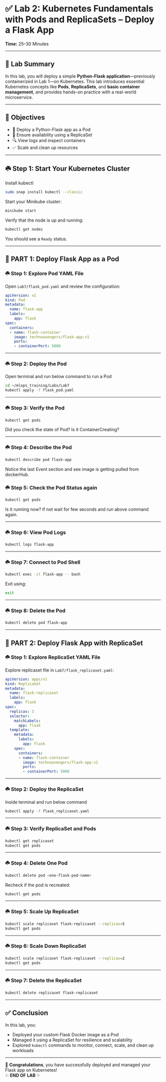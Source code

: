 
# ✅ Lab 2: Kubernetes Fundamentals with Pods and ReplicaSets – Deploy a Flask App

**Time:** 25–30 Minutes  

---

## 🧾 Lab Summary

In this lab, you will deploy a simple **Python-Flask application**—previously containerized in Lab 1—on Kubernetes. This lab introduces essential Kubernetes concepts like **Pods**, **ReplicaSets**, and **basic container management**, and provides hands-on practice with a real-world microservice.

---

## 🎯 Objectives

- 🚀 Deploy a Python-Flask app as a Pod  
- 🔄 Ensure availability using a ReplicaSet  
- 🔍 View logs and inspect containers  
- ✅ Scale and clean up resources

---

## ☘️ Step 1: Start Your Kubernetes Cluster

Install kubectl

```bash
sudo snap install kubectl --classic
```

Start your Minikube cluster:

```bash
minikube start
```

Verify that the node is up and running:

```bash
kubectl get nodes 
```

You should see a `Ready` status.

---

## 🧩 PART 1: Deploy Flask App as a Pod

### ☘️ Step 1: Explore Pod YAML File

Open `Lab7/flask_pod.yaml` and review the configuration:

```yaml
apiVersion: v1
kind: Pod
metadata:
  name: flask-app
  labels:
    app: flask
spec:
  containers:
  - name: flask-container
    image: technoavengers/flask-app:v1
    ports:
    - containerPort: 5000
```

---

### ☘️ Step 2: Deploy the Pod
Open terminal and run below command to run a Pod

```bash
cd ~/mlops_training/Labs/Lab7
kubectl apply -f flask_pod.yaml
```

---

### ☘️ Step 3: Verify the Pod

```bash
kubectl get pods
```
Did you check the state of Pod? Is it ContainerCreating?

---

### ☘️ Step 4: Describe the Pod

```bash
kubectl describe pod flask-app
```
Notice the last Event section and see image is getting pulled from dockerHub.


### ☘️ Step 5: Check the Pod Status again
```bash
kubectl get pods
```
Is it running now? If not wait for few seconds and run above command again.

---

### ☘️ Step 6: View Pod Logs

```bash
kubectl logs flask-app
```

---

### ☘️ Step 7: Connect to Pod Shell

```bash
kubectl exec -it flask-app -- bash
```

Exit using:

```bash
exit
```

---

### ☘️ Step 8: Delete the Pod

```bash
kubectl delete pod flask-app
```

---

## 🧩 PART 2: Deploy Flask App with ReplicaSet

### ☘️ Step 1: Explore ReplicaSet YAML File

Explore replicaset file in `Lab7/flask_replicaset.yaml`:

```yaml
apiVersion: apps/v1
kind: ReplicaSet
metadata:
  name: flask-replicaset
  labels:
    app: flask
spec:
  replicas: 3
  selector:
    matchLabels:
      app: flask
  template:
    metadata:
      labels:
        app: flask
    spec:
      containers:
      - name: flask-container
        image: technoavengers/flask-app:v1
        ports:
        - containerPort: 5000
```

---

### ☘️ Step 2: Deploy the ReplicaSet

Inside terminal and run below command

```bash
kubectl apply -f flask_replicaset.yaml
```

---

### ☘️ Step 3: Verify ReplicaSet and Pods

```bash
kubectl get replicaset
kubectl get pods
```

---

### ☘️ Step 4: Delete One Pod

```bash
kubectl delete pod <one-flask-pod-name>
```

Recheck if the pod is recreated:

```bash
kubectl get pods
```

---

### ☘️ Step 5: Scale Up ReplicaSet

```bash
kubectl scale replicaset flask-replicaset --replicas=5
kubectl get pods
```

---

### ☘️ Step 6: Scale Down ReplicaSet

```bash
kubectl scale replicaset flask-replicaset --replicas=2
kubectl get pods
```

---

### ☘️ Step 7: Delete the ReplicaSet

```bash
kubectl delete replicaset flask-replicaset
```

---

## ✅ Conclusion

In this lab, you:

- Deployed your custom Flask Docker image as a Pod
- Managed it using a ReplicaSet for resilience and scalability
- Explored `kubectl` commands to monitor, connect, scale, and clean up workloads

---

🎉 **Congratulations**, you have successfully deployed and managed your Flask app on Kubernetes!  
✨ **END OF LAB** ✨
